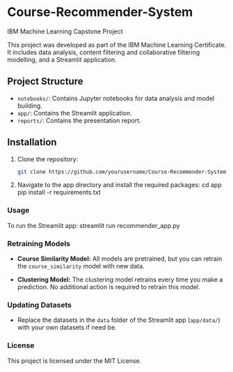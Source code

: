 # Course-Recommender-System
IBM Machine Learning Capstone Project

This project was developed as part of the IBM Machine Learning Certificate. It includes data analysis, content filtering and collaborative filtering modelling, and a Streamlit application.

## Project Structure
- `notebooks/`: Contains Jupyter notebooks for data analysis and model building.
- `app/`: Contains the Streamlit application.
- `reports/`: Contains the presentation report.

## Installation
1. Clone the repository:
   ```sh
   git clone https://github.com/yourusername/Course-Recommender-System.git
2. Navigate to the app directory and install the required packages:
    cd app
    pip install -r requirements.txt

### Usage

To run the Streamlit app:
streamlit run recommender_app.py

### Retraining Models
- **Course Similarity Model:** All models are pretrained, but you can retrain the `course_similarity` model with new data. 
  
- **Clustering Model:** The clustering model retrains every time you make a prediction. No additional action is required to retrain this model.

### Updating Datasets
- Replace the datasets in the `data` folder of the Streamlit app (`app/data/`) with your own datasets if need be.

### License
This project is licensed under the MIT License.